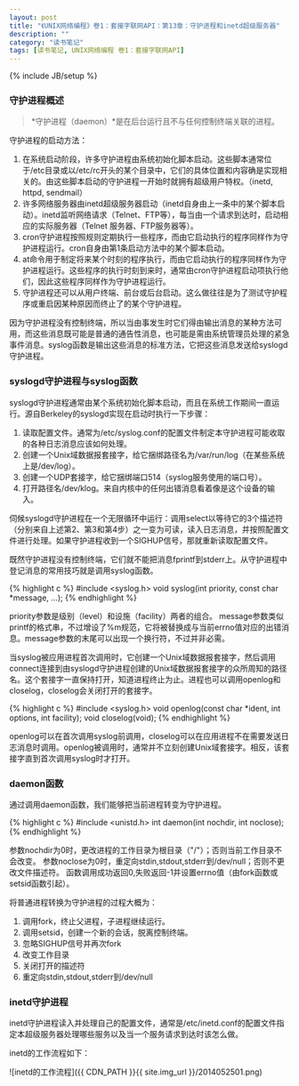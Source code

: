 ```yaml
---
layout: post
title: "《UNIX网络编程》卷1：套接字联网API：第13章：守护进程和inetd超级服务器"
description: ""
category: "读书笔记"
tags: [读书笔记, UNIX网络编程 卷1：套接字联网API]
---
```

{% include JB/setup %}

### 守护进程概述

>*守护进程（daemon）*是在后台运行且不与任何控制终端关联的进程。

守护进程的启动方法：

1. 在系统启动阶段，许多守护进程由系统初始化脚本启动。这些脚本通常位于/etc目录或以/etc/rc开头的某个目录中，它们的具体位置和内容确是实现相关的。由这些脚本启动的守护进程一开始时就拥有超级用户特权。（inetd, httpd, sendmail）
2. 许多网络服务器由inetd超级服务器启动（inetd自身由上一条中的某个脚本启动）。inetd监听网络请求（Telnet、FTP等），每当由一个请求到达时，启动相应的实际服务器（Telnet 服务器、FTP服务器等）。
3. cron守护进程按照规则定期执行一些程序，而由它启动执行的程序同样作为守护进程运行。cron自身由第1条启动方法中的某个脚本启动。
4. at命令用于制定将来某个时刻的程序执行，而由它启动执行的程序同样作为守护进程运行。这些程序的执行时刻到来时，通常由cron守护进程启动项执行他们，因此这些程序同样作为守护进程运行。
5. 守护进程还可以从用户终端、前台或后台启动。这么做往往是为了测试守护程序或重启因某种原因而终止了的某个守护进程。

因为守护进程没有控制终端，所以当由事发生时它们得由输出消息的某种方法可用，而这些消息既可能是普通的通告性消息，也可能是需由系统管理员处理的紧急事件消息。syslog函数是输出这些消息的标准方法，它把这些消息发送给syslogd守护进程。

<!--more-->

### syslogd守护进程与syslog函数

syslogd守护进程通常由某个系统初始化脚本启动，而且在系统工作期间一直运行。源自Berkeley的syslogd实现在启动时执行一下步骤：

1. 读取配置文件。通常为/etc/syslog.conf的配置文件制定本守护进程可能收取的各种日志消息应该如何处理。
2. 创建一个Unix域数据报套接字，给它捆绑路径名为/var/run/log（在某些系统上是/dev/log）。
3. 创建一个UDP套接字，给它捆绑端口514（syslog服务使用的端口号）。
4. 打开路径名/dev/klog。来自内核中的任何出错消息看着像是这个设备的输入。

伺候syslogd守护进程在一个无限循环中运行：调用select以等待它的3个描述符（分别来自上述第2、第3和第4步）之一变为可读，读入日志消息，并按照配置文件进行处理。如果守护进程收到一个SIGHUP信号，那就重新读取配置文件。

既然守护进程没有控制终端，它们就不能把消息fprintf到stderr上。从守护进程中登记消息的常用技巧就是调用syslog函数。

{% highlight c %}
#include <syslog.h>
void syslog(int priority, const char *message, ...);
{% endhighlight %}

priority参数是级别（level）和设施（facility）两者的组合。
message参数类似printf的格式串，不过增设了%m规范，它将被替换成与当前errno值对应的出错消息。message参数的末尾可以出现一个换行符，不过并非必需。

当syslog被应用进程首次调用时，它创建一个Unix域数据报套接字，然后调用connect连接到由syslogd守护进程创建的Unix域数据报套接字的众所周知的路径名。这个套接字一直保持打开，知道进程终止为止。进程也可以调用openlog和closelog，closelog会关闭打开的套接字。

{% highlight c %}
#include <syslog.h>
void openlog(const char *ident, int options, int facility);
void closelog(void);
{% endhighlight %}

openlog可以在首次调用syslog前调用，closelog可以在应用进程不在需要发送日志消息时调用。openlog被调用时，通常并不立刻创建Unix域套接字。相反，该套接字直到首次调用syslog时才打开。

### daemon函数

通过调用daemon函数，我们能够把当前进程转变为守护进程。

{% highlight c %}
#include <unistd.h>
int daemon(int nochdir, int noclose);
{% endhighlight %}

参数nochdir为0时，更改进程的工作目录为根目录（"/"）；否则当前工作目录不会改变。
参数noclose为0时，重定向stdin,stdout,stderr到/dev/null；否则不更改文件描述符。
函数调用成功返回0,失败返回-1并设置errno值（由fork函数或setsid函数引起）。

将普通进程转换为守护进程的过程大概为：

1. 调用fork，终止父进程，子进程继续运行。
2. 调用setsid，创建一个新的会话，脱离控制终端。
3. 忽略SIGHUP信号并再次fork
4. 改变工作目录
5. 关闭打开的描述符
6. 重定向stdin,stdout,stderr到/dev/null

### inetd守护进程

inetd守护进程读入并处理自己的配置文件，通常是/etc/inetd.conf的配置文件指定本超级服务器处理哪些服务以及当一个服务请求到达时该怎么做。

inetd的工作流程如下：

![inetd的工作流程]({{ CDN_PATH }}{{ site.img_url }}/2014052501.png)
